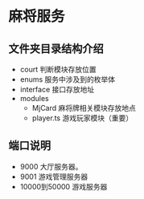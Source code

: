 # 麻将服务
## 文件夹目录结构介绍
- court 判断模块存放位置
- enums 服务中涉及到的枚举体
- interface 接口存放地址
- modules 
    - MjCard 麻将牌相关模块存放地点
    - player.ts 游戏玩家模块（重要）


## 端口说明
- 9000 大厅服务器。
- 9001 游戏管理服务器
- 10000到50000 游戏服务器
 
